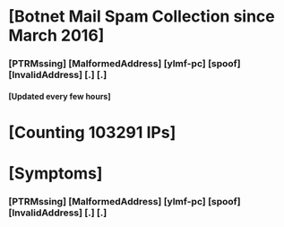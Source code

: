 # [Botnet Mail Spam Collection since March 2016]
### [PTRMssing] [MalformedAddress] [ylmf-pc] [spoof] [InvalidAddress] [.] [.]
#### [Updated every few hours]

# [Counting 103291 IPs]

# [Symptoms] 
###   [PTRMssing] [MalformedAddress] [ylmf-pc] [spoof] [InvalidAddress] [.] [.]

